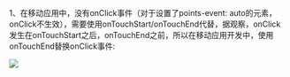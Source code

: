 1、在移动应用中，没有onClick事件（对于设置了points-event: auto的元素，onClick不生效），需要使用onTouchStart/onTouchEnd代替，据观察，onClick发生在onTouchStart之后，onTouchEnd之前，所以在移动应用开发中，使用onTouchEnd替换onClick事件:

![](C:\Users\ZZW\Desktop\开发部署\React踩坑之旅\img\1.png)

